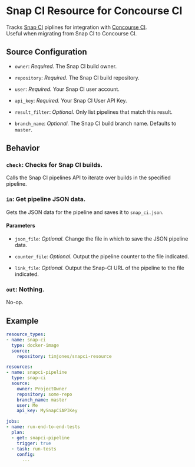 # Snap CI Resource for Concourse CI

Tracks [Snap CI](https://snap-ci.com) piplines for integration with 
[Concourse CI](https://concourse.ci/).  
Useful when migrating from Snap CI to Concourse CI.

## Source Configuration

* `owner`: *Required.* The Snap CI build owner.

* `repository`: *Required.* The Snap CI build repository.

* `user`: *Required.* Your Snap CI user account.

* `api_key`: *Required.* Your Snap CI User API Key.

* `result_filter`: *Optional.* Only list pipelines that match this result.

* `branch_name`: *Optional.* The Snap CI build branch name. Defaults to `master`.

## Behavior

### `check`: Checks for Snap CI builds.

Calls the Snap CI pipelines API to iterate over builds in the specified 
pipeline.


### `in`: Get pipeline JSON data.

Gets the JSON data for the pipeline and saves it to `snap_ci.json`.

#### Parameters

* `json_file`: *Optional.* Change the file in which to save the JSON pipeline data.

* `counter_file`: *Optional.* Output the pipeline counter to the file indicated.

* `link_file`: *Optional.* Output the Snap-CI URL of the pipeline to the file indicated.

### `out`: Nothing.

No-op.


## Example

``` yaml
resource_types:
- name: snap-ci
  type: docker-image
  source:
    repository: timjones/snapci-resource

resources:
- name: snapci-pipeline
  type: snap-ci
  source:
    owner: ProjectOwner
    repository: some-repo
    branch_name: master
    user: Me
    api_key: MySnapCiAPIKey

jobs:
- name: run-end-to-end-tests
  plan:
  - get: snapci-pipeline
    trigger: true
  - task: run-tests
    config:
      ...
```
